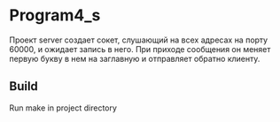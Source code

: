 # Program4_s
Проект server создает сокет, слушающий на всех адресах на порту 60000, и ожидает запись в него. При приходе сообщения он меняет первую букву в нем на заглавную и отправляет обратно клиенту.

## Build
Run make in project directory
